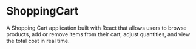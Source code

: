 # ShoppingCart
A Shopping Cart application built with React that allows users to browse products, add or remove items from their cart, adjust quantities, and view the total cost in real time.

